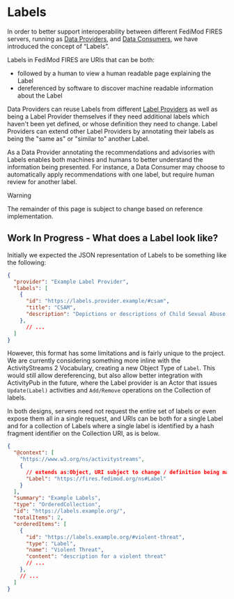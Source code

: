 # Labels

In order to better support interoperability between different FediMod FIRES servers, running as [Data Providers](./terms/data-provider.md), and [Data Consumers](./terms/data-consumer.md), we have introduced the concept of “Labels”.

Labels in FediMod FIRES are URIs that can be both:
- followed by a human to view a human readable page explaining the Label
- dereferenced by software to discover machine readable information about the Label

Data Providers can reuse Labels from different [Label Providers](./terms/label-provider.md) as well as being a Label Provider themselves if they need additional labels which haven't been yet defined, or whose definition they need to change. Label Providers can extend other Label Providers by annotating their labels as being the "same as" or "similar to" another Label.

As a Data Provider annotating the recommendations and advisories with Labels enables both machines and humans to better understand the information being presented. For instance, a Data Consumer may choose to automatically apply recommendations with one label, but require human review for another label.

> [!WARNING]
> The remainder of this page is subject to change based on reference implementation.

## Work In Progress - What does a Label look like?

Initially we expected the JSON representation of Labels to be something like the following:

```json
{
  "provider": "Example Label Provider",
  "labels": [
  	{
  	  "id": "https://labels.provider.example/#csam",
      "title": "CSAM",
      "description": "Depictions or descriptions of Child Sexual Abuse Material"
    },
	  // ...
  ]
}
```

However, this format has some limitations and is fairly unique to the project. We are currently considering something more inline with the ActivityStreams 2 Vocabulary, creating a new Object Type of `Label`. This would still allow dereferencing, but also allow better integration with ActivityPub in the future, where the Label provider is an Actor that issues `Update(Label)` activities and `Add/Remove` operations on the Collection of labels.

In both designs, servers need not request the entire set of labels or even expose them all in a single request, and URIs can be both for a single Label and for a collection of Labels where a single label is identified by a hash fragment identifier on the Collection URI, as is below.

```json
{
  "@context": [
    "https://www.w3.org/ns/activitystreams",
    {
      // extends as:Object, URI subject to change / definition being managed via a FEP defining a Label.
      "Label": "https://fires.fedimod.org/ns#Label"
    }
  ],
  "summary": "Example Labels",
  "type": "OrderedCollection",
  "id": "https://labels.example.org/",
  "totalItems": 2,
  "orderedItems": [
    {
      "id": "https://labels.example.org/#violent-threat",
      "type": "Label",
      "name": "Violent Threat",
      "content": "description for a violent threat"
      // ...
    },
    // ...
  ]
}
```
